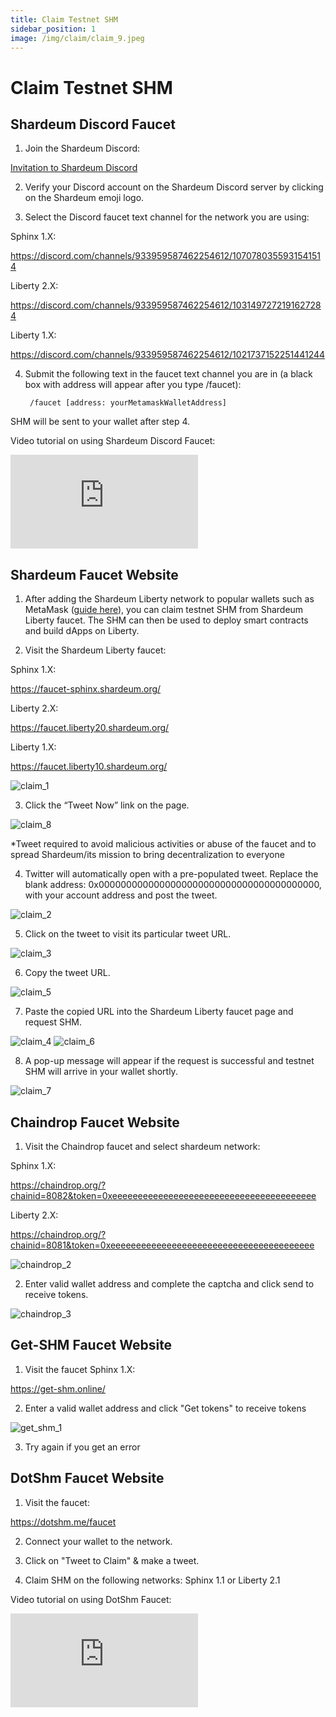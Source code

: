 ```yaml
---
title: Claim Testnet SHM
sidebar_position: 1
image: /img/claim/claim_9.jpeg
---
```


# Claim Testnet SHM

## Shardeum Discord Faucet

1. Join the Shardeum Discord:

  [Invitation to Shardeum Discord](https://discord.com/invite/shardeum)

2. Verify your Discord account on the Shardeum Discord server by clicking on the Shardeum emoji logo.

3. Select the Discord faucet text channel for the network you are using:

  Sphinx 1.X:

  https://discord.com/channels/933959587462254612/1070780355931541514

  Liberty 2.X:

  https://discord.com/channels/933959587462254612/1031497272191627284

  Liberty 1.X:

  https://discord.com/channels/933959587462254612/1021737152251441244

4. Submit the following text in the faucet text channel you are in (a black box with address will appear after you type /faucet):

        /faucet [address: yourMetamaskWalletAddress]

SHM will be sent to your wallet after step 4.

Video tutorial on using Shardeum Discord Faucet:

<iframe id="ytplayer" type="text/html"
  class="video"
  src="https://www.youtube.com/embed/78xGkWWkXB8"
  allowFullScreen="allowFullScreen"
  mozallowfullscreen="mozallowfullscreen"
  msallowfullscreen="msallowfullscreen"
  oallowfullscreen="oallowfullscreen"
  webkitallowfullscreen="webkitallowfullscreen"
  frameBorder="0">
  </iframe>

## Shardeum Faucet Website

1. After adding the Shardeum Liberty network to popular wallets such as MetaMask ([guide here](/wallets/MetaMask/add-shardeum-network)), you can claim testnet SHM from Shardeum Liberty faucet. The SHM can then be used to deploy smart contracts and build dApps on Liberty.

2. Visit the Shardeum Liberty faucet:

  Sphinx 1.X:

  https://faucet-sphinx.shardeum.org/

  Liberty 2.X:

  https://faucet.liberty20.shardeum.org/

  Liberty 1.X:

  https://faucet.liberty10.shardeum.org/


![claim_1](/img/claim/claim_1.jpg)

3. Click the “Tweet Now” link on the page.

![claim_8](/img/claim/claim_8.jpg)

*Tweet required to avoid malicious activities or abuse of the faucet and to spread Shardeum/its mission to bring decentralization to everyone

4. Twitter will automatically open with a pre-populated tweet. Replace the blank address: 0x0000000000000000000000000000000000000000, with your account address and post the tweet.

![claim_2](/img/claim/claim_2.jpg)

5. Click on the tweet to visit its particular tweet URL.

![claim_3](/img/claim/claim_3.jpg)

6. Copy the tweet URL.

![claim_5](/img/claim/claim_5.jpg)

7. Paste the copied URL into the Shardeum Liberty faucet page and request SHM.

![claim_4](/img/claim/claim_4.jpg)
![claim_6](/img/claim/claim_6.jpg)

8. A pop-up message will appear if the request is successful and testnet SHM will arrive in your wallet shortly.

![claim_7](/img/claim/claim_7.jpg)

## Chaindrop Faucet Website

1. Visit the Chaindrop faucet and select shardeum network:

Sphinx 1.X:

https://chaindrop.org/?chainid=8082&token=0xeeeeeeeeeeeeeeeeeeeeeeeeeeeeeeeeeeeeeeee

Liberty 2.X:

https://chaindrop.org/?chainid=8081&token=0xeeeeeeeeeeeeeeeeeeeeeeeeeeeeeeeeeeeeeeee

![chaindrop_2](/img/chaindrop/chaindrop_2.jpg)

2. Enter valid wallet address and complete the captcha and click send to receive tokens.

![chaindrop_3](/img/chaindrop/chaindrop_3.jpg)

## Get-SHM Faucet Website

1. Visit the faucet Sphinx 1.X:

https://get-shm.online/

2. Enter a valid wallet address and click "Get tokens" to receive tokens

![get_shm_1](/img/get_shm/get_shm_1.jpg)

3. Try again if you get an error

## DotShm Faucet Website

1. Visit the faucet:

https://dotshm.me/faucet

2. Connect your wallet to the network.

3. Click on "Tweet to Claim" & make a tweet.

4. Claim SHM on the following networks: Sphinx 1.1 or Liberty 2.1

Video tutorial on using DotShm Faucet:
<iframe id="ytplayer" type="text/html"
  class="video"
  src="https://www.youtube.com/embed/-2BAurstQ_Y"
  allowFullScreen="allowFullScreen"
  mozallowfullscreen="mozallowfullscreen"
  msallowfullscreen="msallowfullscreen"
  oallowfullscreen="oallowfullscreen"
  webkitallowfullscreen="webkitallowfullscreen"
  frameBorder="0">
  </iframe>